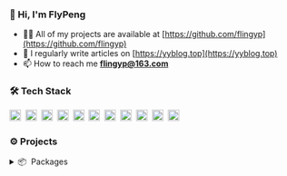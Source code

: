 ### 👋 Hi, I'm FlyPeng

- 👨‍💻 All of my projects are available at [https://github.com/flingyp](https://github.com/flingyp)
- 📝 I regularly write articles on [https://yyblog.top](https://yyblog.top)
- 📫 How to reach me **flingyp@163.com**

### 🛠 Tech Stack

<code><img height="20" src="https://api.iconify.design/skill-icons:vuejs-dark.svg"></code>&nbsp;
<code><img height="20" src="https://api.iconify.design/skill-icons:typescript.svg"></code>&nbsp;
<code><img height="20" src="https://api.iconify.design/skill-icons:vite-dark.svg"></code>&nbsp;
<code><img height="20" src="https://api.iconify.design/skill-icons:nuxtjs-dark.svg"></code>&nbsp;
<code><img height="20" src="https://api.iconify.design/skill-icons:tailwindcss-dark.svg"></code>&nbsp;
<code><img height="20" src="https://api.iconify.design/skill-icons:nodejs-dark.svg"></code>&nbsp;
<code><img height="20" src="https://api.iconify.design/logos:vueuse.svg"></code>&nbsp;
<code><img height="20" src="https://api.iconify.design/skill-icons:vite-dark.svg"></code>&nbsp;
<code><img height="20" src="https://api.iconify.design/skill-icons:nestjs-dark.svg"></code>&nbsp;
<code><img height="20" src="https://api.iconify.design/devicon:git.svg"></code>&nbsp;
<code><img height="20" src="https://api.iconify.design/skill-icons:github-dark.svg"></code>&nbsp;

### ⚙️ Projects

<details>
  <summary>📦 &nbsp;Packages</summary>

#### Open projects

- [VAdmire Admin](https://github.com/flingyp/vadmire-admin) - 一款基于 Vue3 + TypeScript + NaiveUI 等技术栈搭建的后台系统
- [vitepress-demo-preview](https://github.com/flingyp/vitepress-demo-preview) - ⚙️⚙️⚙️ Vue component demo preview and source code show of vitepress
- [vite-plugin-clear-console](https://github.com/flingyp/vite-plugin-clear-console) - The plugin is used to clear all console output in the production environment
- [HotNews](https://github.com/flingyp/HotNews) - A plugin to browse hot content for platforms in VSCode
 
#### Personal tools

- [@flypeng/tool](https://github.com/flingyp/flypeng-tool) - Integrate a collection of common tools and methods 
- [@flypeng/lint-config](https://github.com/flingyp/lint-config) - Flingyp's eslint and stylelint config
- [vscode-settings](https://github.com/flingyp/vscode-settings) - My VS Code settings and extensions

#### Basic starters
  
- [Vue Starter](https://github.com/flingyp/vue-starter) - Starter template of Vue Application
- [VCom Starter](https://github.com/flingyp/vcom-starter) - Starter template of Development Vue Component
- [TypeScript Starter](https://github.com/flingyp/ts-starter) - Starter template for TypeScript library
- [Vitepress Starter](https://github.com/flingyp/vitepress-starter) - Starter template for Vitepress Docs
- [Nest Starter](https://github.com/flingyp/nest-starter) - Starter template for Nest services
  
</details>
